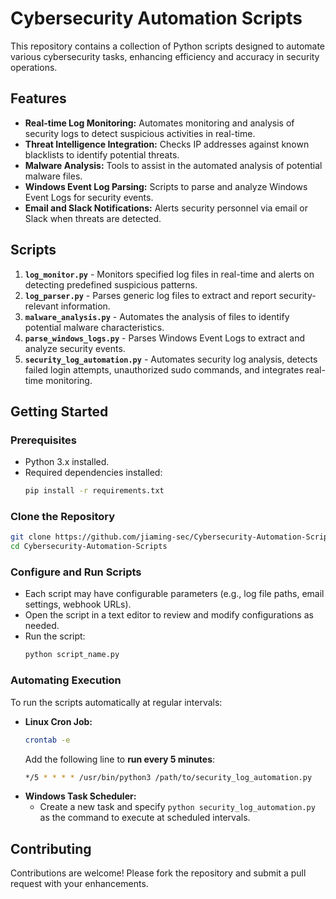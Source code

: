 # Cybersecurity Automation Scripts

This repository contains a collection of Python scripts designed to automate various cybersecurity tasks, enhancing efficiency and accuracy in security operations.

## Features

- **Real-time Log Monitoring:** Automates monitoring and analysis of security logs to detect suspicious activities in real-time.
- **Threat Intelligence Integration:** Checks IP addresses against known blacklists to identify potential threats.
- **Malware Analysis:** Tools to assist in the automated analysis of potential malware files.
- **Windows Event Log Parsing:** Scripts to parse and analyze Windows Event Logs for security events.
- **Email and Slack Notifications:** Alerts security personnel via email or Slack when threats are detected.

## Scripts

1. **`log_monitor.py`** - Monitors specified log files in real-time and alerts on detecting predefined suspicious patterns.
2. **`log_parser.py`** - Parses generic log files to extract and report security-relevant information.
3. **`malware_analysis.py`** - Automates the analysis of files to identify potential malware characteristics.
4. **`parse_windows_logs.py`** - Parses Windows Event Logs to extract and analyze security events.
5. **`security_log_automation.py`** - Automates security log analysis, detects failed login attempts, unauthorized sudo commands, and integrates real-time monitoring.

## Getting Started

### Prerequisites

- Python 3.x installed.
- Required dependencies installed:
  ```bash
  pip install -r requirements.txt
  ```
### Clone the Repository
```bash
git clone https://github.com/jiaming-sec/Cybersecurity-Automation-Scripts.git
cd Cybersecurity-Automation-Scripts
```
### Configure and Run Scripts
- Each script may have configurable parameters (e.g., log file paths, email settings, webhook URLs).
- Open the script in a text editor to review and modify configurations as needed.
- Run the script:
  ```bash
  python script_name.py
  ```

### Automating Execution
To run the scripts automatically at regular intervals:
- **Linux Cron Job:**
  ```bash
  crontab -e
  ```
  Add the following line to **run every 5 minutes**:
  ```bash
  */5 * * * * /usr/bin/python3 /path/to/security_log_automation.py
  ```
- **Windows Task Scheduler:**
  - Create a new task and specify `python security_log_automation.py` as the command to execute at scheduled intervals.

## Contributing

Contributions are welcome! Please fork the repository and submit a pull request with your enhancements.
